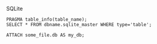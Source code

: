

SQLite

    PRAGMA table_info(table_name);
    SELECT * FROM dbname.sqlite_master WHERE type='table';

    ATTACH some_file.db AS my_db;


